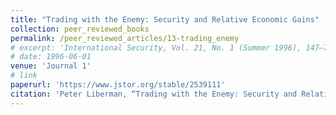```yaml
---
title: "Trading with the Enemy: Security and Relative Economic Gains"
collection: peer_reviewed_books
permalink: /peer_reviewed_articles/13-trading_enemy
# excerpt: 'International Security, Vol. 21, No. 1 (Summer 1996), 147–75.'
# date: 1996-06-01
venue: 'Journal 1'
# link 
paperurl: 'https://www.jstor.org/stable/2539111' 
citation: 'Peter Liberman, “Trading with the Enemy: Security and Relative Economic Gains,” International Security, Vol. 21, No. 1 (Summer 1996): 147–75.'
---
```


<!-- [Download paper here](http://academicpages.github.io/files/paper1.pdf) -->

<!-- Recommended citation: Your Name, You. (2009). "Paper Title Number 1." <i>Journal 1</i>. 1(1). -->
